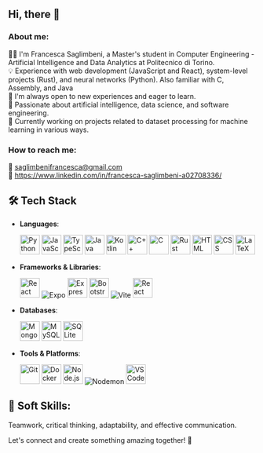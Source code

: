 ## Hi, there 👋
### About me:
👨‍💻 I'm Francesca Saglimbeni, a Master's student in Computer Engineering - Artificial Intelligence and Data Analytics at Politecnico di Torino. <br>
💡 Experience with web development (JavaScript and React), system-level projects (Rust), and neural networks (Python). Also familiar with C, Assembly, and Java<br>
🔭 I'm always open to new experiences and eager to learn. <br>
📌 Passionate about artificial intelligence, data science, and software engineering.  <br>
🚀 Currently working on projects related to dataset processing for machine learning in various ways. <br>

### How to reach me:
📧 saglimbenifrancesca@gmail.com <br>
💼 https://www.linkedin.com/in/francesca-saglimbeni-a02708336/

## 🛠️ Tech Stack
- **Languages**:  
  <p align="left">
  <img title="Python" src="https://cdn.jsdelivr.net/gh/devicons/devicon/icons/python/python-original.svg" alt="Python" width="40" height="40"/>
  <img title="JavaScript" src="https://cdn.jsdelivr.net/gh/devicons/devicon/icons/javascript/javascript-original.svg" alt="JavaScript" width="40" height="40"/>
  <img title="TypeScript" src="https://cdn.jsdelivr.net/gh/devicons/devicon/icons/typescript/typescript-original.svg" alt="TypeScript" width="40" height="40"/>
  <img title="Java" src="https://cdn.jsdelivr.net/gh/devicons/devicon/icons/java/java-original.svg" alt="Java" width="40" height="40"/>
  <img title="Kotlin" src="https://cdn.jsdelivr.net/gh/devicons/devicon/icons/kotlin/kotlin-original.svg" alt="Kotlin" width="40" height="40"/>
  <img title="C++" src="https://cdn.jsdelivr.net/gh/devicons/devicon/icons/cplusplus/cplusplus-original.svg" alt="C++" width="40" height="40"/>
  <img title="C" src="https://cdn.jsdelivr.net/gh/devicons/devicon/icons/c/c-original.svg" alt="C" width="40" height="40"/>
  <img title="Rust" src="https://cdn.jsdelivr.net/gh/devicons/devicon/icons/rust/rust-original.svg" alt="Rust" width="40" height="40"/>
  <img title="HTML5" src="https://cdn.jsdelivr.net/gh/devicons/devicon/icons/html5/html5-original.svg" alt="HTML" width="40" height="40"/>
  <img title="CSS3" src="https://cdn.jsdelivr.net/gh/devicons/devicon/icons/css3/css3-original.svg" alt="CSS" width="40" height="40"/>
  <img title="LaTeX" src="https://cdn.jsdelivr.net/gh/devicons/devicon/icons/latex/latex-original.svg" alt="LaTeX" width="40" height="40"/>
  </p>

- **Frameworks & Libraries**:  
  <p align="left">
  <img title="React" src="https://cdn.jsdelivr.net/gh/devicons/devicon/icons/react/react-original.svg" alt="React" width="40" height="40"/>
  <img title="Expo" src="https://img.shields.io/badge/expo-1C1E24?style=for-the-badge&logo=expo&logoColor=#D04A37" alt="Expo"/>
  <img title="Express.js" src="https://cdn.jsdelivr.net/gh/devicons/devicon/icons/express/express-original.svg" alt="Express" width="40" height="40"/>
  <img title="Bootstrap" src="https://cdn.jsdelivr.net/gh/devicons/devicon/icons/bootstrap/bootstrap-original.svg" alt="Bootstrap" width="40" height="40"/>
  <img title="Vite" src="https://img.shields.io/badge/vite-%23646CFF.svg?style=for-the-badge&logo=vite&logoColor=white" alt="Vite"/>
  <img title="React Bootstrap" src="https://cdn.jsdelivr.net/gh/devicons/devicon/icons/reactbootstrap/reactbootstrap-original.svg" alt="React Bootstrap" width="40" height="40"/>
  </p>

- **Databases**:  
  <p align="left">
  <img title="MongoDB" src="https://cdn.jsdelivr.net/gh/devicons/devicon/icons/mongodb/mongodb-original.svg" alt="MongoDB" width="40" height="40"/>
  <img title="MySQL" src="https://cdn.jsdelivr.net/gh/devicons/devicon/icons/mysql/mysql-original.svg" alt="MySQL" width="40" height="40"/>
  <img title="SQLite" src="https://cdn.jsdelivr.net/gh/devicons/devicon/icons/sqlite/sqlite-original.svg" alt="SQLite" width="40" height="40"/>
  </p>

- **Tools & Platforms**:  
  <p align="left">
  <img title="Git" src="https://cdn.jsdelivr.net/gh/devicons/devicon/icons/git/git-original.svg" alt="Git" width="40" height="40"/>
  <img title="Docker" src="https://cdn.jsdelivr.net/gh/devicons/devicon/icons/docker/docker-original.svg" alt="Docker" width="40" height="40"/>
  <img title="Node.js" src="https://cdn.jsdelivr.net/gh/devicons/devicon/icons/nodejs/nodejs-original.svg" alt="Node.js" width="40" height="40"/>
  <img title="Nodemon" src="https://img.shields.io/badge/NODEMON-%23323330.svg?style=for-the-badge&logo=nodemon&logoColor=%BBDEAD" alt="Nodemon"/>
  <img title="Visual Studio Code" src="https://cdn.jsdelivr.net/gh/devicons/devicon/icons/vscode/vscode-original.svg" alt="VS Code" width="40" height="40"/>
  </p>
  

## 🎯 Soft Skills:  
Teamwork, critical thinking, adaptability, and effective communication.
  
Let's connect and create something amazing together! 🚀  
